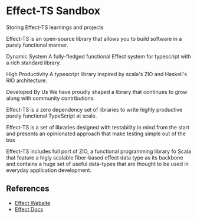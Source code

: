 Effect-TS Sandbox
=================

Storing Effect-TS learnings and projects

Effect-TS is an open-source library that allows you to build software in a purely functional manner.

Dynamic System
A fully-fledged functional Effect system for typescript with a rich standard library.

High Productivity
A typescript library inspired by scala's ZIO and Haskell's RIO architecture.

Developed By Us
We have proudly shaped a library that continues to grow along with community contributions.

Effect-TS is a zero dependency set of libraries to write highly productive purely functional TypeScript at scale.

Effect-TS is a set of libraries designed with testability in mind from the start and presents an opinionated approach
that make testing simple out of the box

Effect-TS includes full port of ZIO, a functional programming library fo Scala that feature a higly scalable fiber-based
effect data type as its backbone and contains a huge set of useful data-types that are thought to be used in everyday
application development.

References
----------

- [Effect Website](https://www.effect.website)
- [Effect Docs](https://www.effect.website/docs/why-effect)